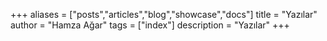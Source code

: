 +++
aliases = ["posts","articles","blog","showcase","docs"]
title = "Yazılar"
author = "Hamza Ağar"
tags = ["index"]
description = "Yazılar"
+++